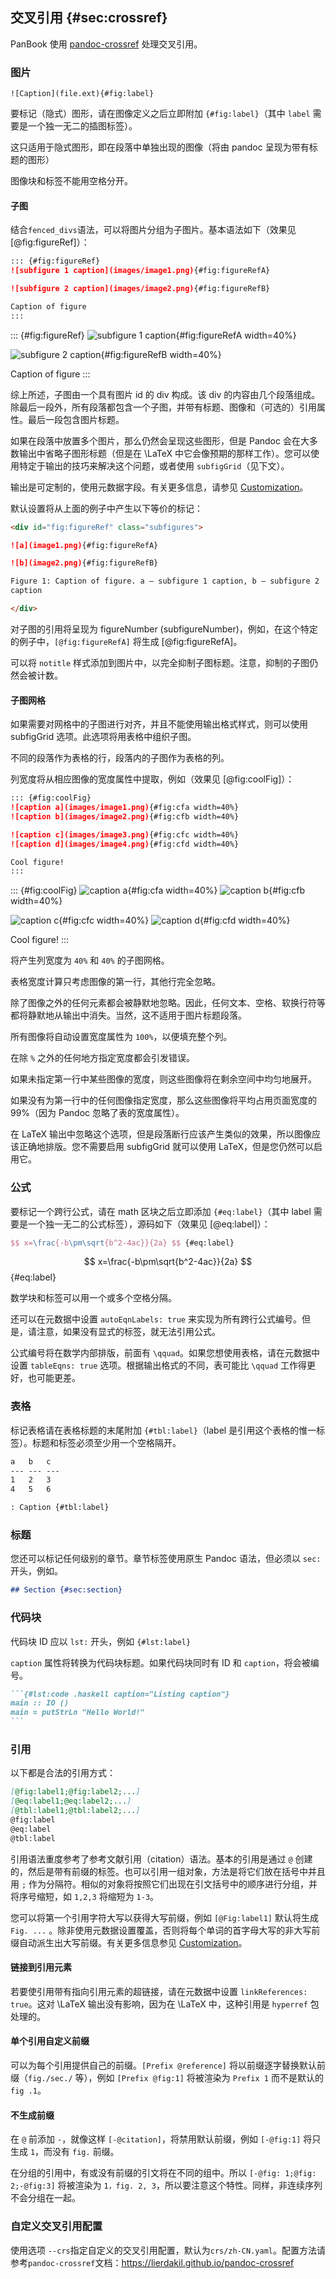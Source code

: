 
## 交叉引用 {#sec:crossref}

PanBook 使用 [pandoc-crossref](http://lierdakil.github.io/pandoc-crossref/) 处理交叉引用。

### 图片

```
![Caption](file.ext){#fig:label}
```

要标记（隐式）图形，请在图像定义之后立即附加 `{#fig:label}`（其中 `label` 需要是一个独一无二的插图标签）。

这只适用于隐式图形，即在段落中单独出现的图像（将由 pandoc 呈现为带有标题的图形）

图像块和标签不能用空格分开。

#### 子图
结合`fenced_divs`语法，可以将图片分组为子图片。基本语法如下（效果见 [@fig:figureRef]）：

```markdown
::: {#fig:figureRef}
![subfigure 1 caption](images/image1.png){#fig:figureRefA}

![subfigure 2 caption](images/image2.png){#fig:figureRefB}

Caption of figure
:::
```

::: {#fig:figureRef}
![subfigure 1 caption](images/image1.png){#fig:figureRefA width=40%}

![subfigure 2 caption](images/image2.png){#fig:figureRefB width=40%}

Caption of figure
:::

综上所述，子图由一个具有图片 id 的 div 构成。该 div 的内容由几个段落组成。除最后一段外，所有段落都包含一个子图，并带有标题、图像和（可选的）引用属性。最后一段包含图片标题。

如果在段落中放置多个图片，那么仍然会呈现这些图形，但是 Pandoc 会在大多数输出中省略子图形标题（但是在 \LaTeX 中它会像预期的那样工作）。您可以使用特定于输出的技巧来解决这个问题，或者使用 `subfigGrid`（见下文）。

输出是可定制的，使用元数据字段。有关更多信息，请参见 [Customization](http://lierdakil.github.io/pandoc-crossref/#customization)。

默认设置将从上面的例子中产生以下等价的标记：

```markdown
<div id="fig:figureRef" class="subfigures">

![a](image1.png){#fig:figureRefA}

![b](image2.png){#fig:figureRefB}

Figure 1: Caption of figure. a — subfigure 1 caption, b — subfigure 2
caption

</div>
```

对子图的引用将呈现为 figureNumber (subfigureNumber)，例如，在这个特定的例子中，`[@fig:figureRefA]` 将生成 [@fig:figureRefA]。

可以将 `notitle` 样式添加到图片中，以完全抑制子图标题。注意，抑制的子图仍然会被计数。

#### 子图网格

如果需要对网格中的子图进行对齐，并且不能使用输出格式样式，则可以使用 subfigGrid 选项。此选项将用表格中组织子图。

不同的段落作为表格的行，段落内的子图作为表格的列。

列宽度将从相应图像的宽度属性中提取，例如（效果见 [@fig:coolFig]）：

```markdown
::: {#fig:coolFig}
![caption a](images/image1.png){#fig:cfa width=40%}
![caption b](images/image2.png){#fig:cfb width=40%}

![caption c](images/image3.png){#fig:cfc width=40%}
![caption d](images/image4.png){#fig:cfd width=40%}

Cool figure!
:::
```

::: {#fig:coolFig}
![caption a](images/image1.png){#fig:cfa width=40%}
![caption b](images/image2.png){#fig:cfb width=40%}

![caption c](images/image3.png){#fig:cfc width=40%}
![caption d](images/image4.png){#fig:cfd width=40%}

Cool figure!
:::

将产生列宽度为 `40%` 和 `40%` 的子图网格。

表格宽度计算只考虑图像的第一行，其他行完全忽略。

除了图像之外的任何元素都会被静默地忽略。因此，任何文本、空格、软换行符等都将静默地从输出中消失。当然，这不适用于图片标题段落。

所有图像将自动设置宽度属性为 `100%`，以便填充整个列。

在除 `%` 之外的任何地方指定宽度都会引发错误。

如果未指定第一行中某些图像的宽度，则这些图像将在剩余空间中均匀地展开。

如果没有为第一行中的任何图像指定宽度，那么这些图像将平均占用页面宽度的 99%（因为 Pandoc 忽略了表的宽度属性）。

在 LaTeX 输出中忽略这个选项，但是段落断行应该产生类似的效果，所以图像应该正确地排版。您不需要启用 subfigGrid 就可以使用 LaTeX，但是您仍然可以启用它。

### 公式

要标记一个跨行公式，请在 math 区块之后立即添加 `{#eq:label}`（其中 label 需要是一个独一无二的公式标签），源码如下（效果见 [@eq:label]）：
```latex
$$ x=\frac{-b\pm\sqrt{b^2-4ac}}{2a} $$ {#eq:label}
```

$$ x=\frac{-b\pm\sqrt{b^2-4ac}}{2a} $$ {#eq:label}

数学块和标签可以用一个或多个空格分隔。

还可以在元数据中设置 `autoEqnLabels: true` 来实现为所有跨行公式编号。但是，请注意，如果没有显式的标签，就无法引用公式。

公式编号将在数学内部排版，前面有 `\qquad`。如果您想使用表格，请在元数据中设置 `tableEqns: true` 选项。根据输出格式的不同，表可能比 `\qquad` 工作得更好，也可能更差。

### 表格

标记表格请在表格标题的末尾附加 `{#tbl:label}`（label 是引用这个表格的惟一标签）。标题和标签必须至少用一个空格隔开。

```markdown
a   b   c
--- --- ---
1   2   3
4   5   6

: Caption {#tbl:label}
```

### 标题

您还可以标记任何级别的章节。章节标签使用原生 Pandoc 语法，但必须以 `sec:` 开头，例如。

``` markdown
## Section {#sec:section}
```

### 代码块

代码块 ID 应以 `lst:` 开头，例如 `{#lst:label}`

`caption` 属性将转换为代码块标题。如果代码块同时有 ID 和 `caption`，将会被编号。

~~~markdown
```{#lst:code .haskell caption="Listing caption"}
main :: IO ()
main = putStrLn "Hello World!"
```
~~~

### 引用

以下都是合法的引用方式：

```markdown
[@fig:label1;@fig:label2;...]
[@eq:label1;@eq:label2;...]
[@tbl:label1;@tbl:label2;...]
@fig:label
@eq:label
@tbl:label
```
引用语法重度参考了参考文献引用（citation）语法。基本的引用是通过 `@` 创建的，然后是带有前缀的标签。也可以引用一组对象，方法是将它们放在括号中并且用 `;` 作为分隔符。相似的对象将按照它们出现在引文括号中的顺序进行分组，并将序号缩短，如 `1,2,3` 将缩短为  `1-3`。

您可以将第一个引用字符大写以获得大写前缀，例如 `[@Fig:label1]` 默认将生成 `Fig. ...` 。除非使用元数据设置覆盖，否则将每个单词的首字母大写的非大写前缀自动派生出大写前缀。有关更多信息参见 [Customization](https://lierdakil.github.io/pandoc-crossref/#customization)。

#### 链接到引用元素

若要使引用带有指向引用元素的超链接，请在元数据中设置 `linkReferences: true`。这对 \LaTeX 输出没有影响，因为在 \LaTeX 中，这种引用是 `hyperref` 包处理的。

#### 单个引用自定义前缀
可以为每个引用提供自己的前缀。`[Prefix @reference]` 将以前缀逐字替换默认前缀（`fig./sec./` 等），例如 `[Prefix @fig:1]` 将被渲染为 `Prefix 1` 而不是默认的 `fig .1`。

#### 不生成前缀

在 `@` 前添加 `-`，就像这样 `[-@citation]`，将禁用默认前缀，例如 `[-@fig:1]` 将只生成 `1`，而没有 `fig.` 前缀。

在分组的引用中，有或没有前缀的引文将在不同的组中。所以 `[-@fig: 1;@fig: 2;-@fig:3]` 将被渲染为 `1，fig. 2, 3`，所以要注意这个特性。同样，非连续序列不会分组在一起。

### 自定义交叉引用配置

使用选项 `--crs`指定自定义的交叉引用配置，默认为`crs/zh-CN.yaml`。配置方法请参考`pandoc-crossref`文档：https://lierdakil.github.io/pandoc-crossref